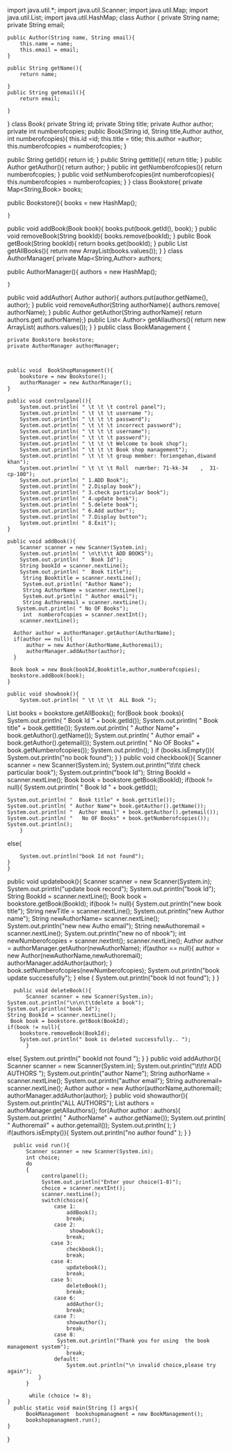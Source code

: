 import java.util.*;
import java.util.Scanner;
import java.util.Map;
import java.util.List;
import java.util.HashMap;
class Author {
    private String name;
    private String email;

    public Author(String name, String email){
        this.name = name;
        this.email = email;
    }

    public String getName(){
        return name;

    }
    public String getemail(){
        return email;

    }

}
class Book{
    private String id;
    private String title;
    private Author author;
    private int numberofcopies;
public Book(String id, String title,Author author, int numberofcopies){
    this.id =id;
    this.title = title;
    this.author =author;
    this.numberofcopies = numberofcopies;
    }


public String getId(){
    return id;
}
public String gettitle(){
    return title;
    }
public Author getAuthor(){
    return author;
    }
public int getNumberofcopies(){
    return numberofcopies;
    }
public void setNumberofcopies(int numberofcopies){
    this.numberofcopies = numberofcopies;
  }
}
class Bookstore{
private Map<String,Book> books;


  public Bookstore(){
     books = new HashMap();

    }
  public void addBook(Book book){
      books.put(book.getId(), book);
    }
  public void removeBook(String bookId){
      books.remove(bookId);
    }
public Book getBook(String bookId){
    return books.get(bookId);
}
public List<Book> getAllBooks(){
    return new ArrayList(books.values());
    }
}
class AuthorManager{
private Map<String,Author> authors;


  public AuthorManager(){
      authors = new HashMap();

    }
  public void addAuthor( Author  author){
      authors.put(author.getName(), author);
    }
  public void removeAuthor(String  authorName){
       authors.remove( authorName);
    }
public Author getAuthor(String  authorName){
    return  authors.get( authorName);}
public List< Author> getAllauthors(){
    return new ArrayList( authors.values());
    }
}
public class BookManagement {

    
    private Bookstore bookstore;
    private AuthorManager authorManager;
   


    public void  BookShopManagement(){
        bookstore = new Bookstore();
        authorManager = new AuthorManager();
    }

    public void controlpanel(){
        System.out.println( " \t \t \t control panel");
        System.out.println( " \t \t \t username ");
        System.out.println( " \t \t \t password");
        System.out.println( " \t \t \t incorrect password");
        System.out.println( " \t \t \t username");
        System.out.println( " \t \t \t password");
        System.out.println( " \t \t \t Welcome to book shop");
        System.out.println( " \t \t \t Book shop management");
        System.out.println( " \t \t \t group member: foriengehan,diwand khan");
        System.out.println( " \t \t \t Roll  numrber: 71-kk-34    ,  31-cp-100");
        System.out.println( " 1.ADD Book");
        System.out.println( " 2.Display book");
        System.out.println( " 3.check particular book");
        System.out.println( " 4.update book");
        System.out.println( " 5.delete book");
        System.out.println( " 6.Add author");
        System.out.println( " 7.Display button");
        System.out.println( " 8.Exit");
    }

    public void addBook(){
        Scanner scanner = new Scanner(System.in);
        System.out.println( " \n\t\t\t ADD BOOKS");
        System.out.println( "  Book Id");
        String bookId = scanner.nextLine();
        System.out.println( "  Book title");
         String Booktitle = scanner.nextLine();
         System.out.println( "Author Name");
         String AuthorName = scanner.nextLine();
         System.out.println( " Author email");
         String Authoremail = scanner.nextLine();
       System.out.println( " No OF Books");
         int  numberofcopies = scanner.nextInt();
        scanner.nextLine();

      Author author = authorManager.getAuthor(AuthorName);
      if(author == null){
          author = new Author(AuthorName,Authoremail);
          authorManager.addAuthor(author);
      }

     Book book = new Book(bookId,Booktitle,author,numberofcopies);
     bookstore.addBook(book);
    }

    public void showbook(){
        System.out.println( " \t \t \t  ALL Book ");
        
List<Book> books = bookstore.getAllBooks();
for(Book book :books){
    System.out.println( "  Book Id " + book.getId());
    System.out.println( "  Book title" + book.gettitle());
    System.out.println( " Author Name"+ book.getAuthor().getName());
    System.out.println( "  Author email" + book.getAuthor().getemail());
    System.out.println( "   No OF Books" + book.getNumberofcopies());
    System.out.println();
        }
if (books.isEmpty()){
    System.out.println("no book found");
        }
    }
public void checkbook(){
     Scanner scanner = new Scanner(System.in);
    System.out.println("\t\t\t check particular book");
    System.out.println("book Id");
    String BookId = scanner.nextLine();
    Book book = bookstore.getBook(BookId);
    if(book != null){
        System.out.println( "  Book Id " + book.getId());

    System.out.println( "  Book title" + book.gettitle());
    System.out.println( " Author Name"+ book.getAuthor().getName());
    System.out.println( "  Author email" + book.getAuthor().getemail());
    System.out.println( "   No OF Books" + book.getNumberofcopies());
    System.out.println();
        }
 else{

        System.out.println("book Id not found");
    }
    }
    
public void updatebook(){
    Scanner scanner = new Scanner(System.in);
    System.out.println("update book record");
    System.out.println("book Id");
    String BookId = scanner.nextLine();
    Book book = bookstore.getBook(BookId);
    if(book != null){
        System.out.println("new book title");
         String newTitle = scanner.nextLine();
         System.out.println("new Author name");
          String newAuthorName= scanner.nextLine();
          System.out.println("new new Autho email");
           String newAuthoremail = scanner.nextLine();
           System.out.println("new no of nbook");
            int newNumberofcopies = scanner.nextInt();
            scanner.nextLine();
            Author author = authorManager.getAuthor(newAuthorName);
      if(author == null){
          author = new Author(newAuthorName,newAuthoremail);
          authorManager.addAuthor(author);
        }
            book.setNumberofcopies(newNumberofcopies);
            System.out.println("book update successfully");
    } else {
            System.out.println("book Id not found");
            }
    }

      public void deleteBook(){
          Scanner scanner = new Scanner(System.in);
    System.out.println("\n\n\t\tdelete a book");
    System.out.println("book Id");
    String BookId = scanner.nextLine();
     Book book = bookstore.getBook(BookId);
    if(book != null){
        bookstore.removeBook(BookId);
        System.out.println(" book is deleted successfully.. ");
          }
 else{
         System.out.println(" bookId not found ");
          }
    }
      public void addAuthor(){
          Scanner scanner = new Scanner(System.in);
    System.out.println("\t\t\t ADD AUTHORS ");
    System.out.println("author Name");
    String authorName = scanner.nextLine();
            System.out.println("author email");
    String authoremail= scanner.nextLine();
     Author author = new Author(authorName,authoremail);
          authorManager.addAuthor(author);
    }
      public void showauthor(){
           System.out.println("ALL AUTHORS");
           List<Author> authors = authorManager.getAllauthors();
for(Author author : authors){
    System.out.println( "  AuthorName" + author.getName());
    System.out.println( "  Authoremail" + author.getemail());
    System.out.println( );
          }
if(authors.isEmpty()){
    System.out.println("no author found" );
          }
    }

      public void run(){
          Scanner scanner = new Scanner(System.in);
          int choice;
          do
          {
               controlpanel();
               System.out.println("Enter your choice(1-8)");
               choice = scanner.nextInt();
               scanner.nextLine();
               switch(choice){
                   case 1:
                       addBook();
                       break;
                   case 2:
                        showbook();
                       break;
                  case 3:
                       checkbook();
                       break;
                  case 4:
                       updatebook();
                       break;
                  case 5:
                       deleteBook();
                       break;
                   case 6:
                       addAuthor();
                       break;
                   case 7:
                       showauthor();
                       break;
                   case 8:
                    System.out.println("Thank you for using  the book management system");
                       break;
                   default:
                       System.out.println("\n invalid choice,please try again");
              }
          }

           while (choice != 8);
    }
      public static void main(String [] args){
          BookManagement  bookshopmanagment = new BookManagement();
          bookshopmanagment.run();
    }
}
    















               








           

    
    
    









    








































